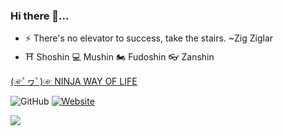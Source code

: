 ### Hi there 👋...
- ⚡ There's no elevator to success, take the stairs. ~Zig Ziglar
- ⛩ Shoshin 💻 Mushin 🏍 Fudoshin 👓 Zanshin

[(☞ﾟヮﾟ)☞ NINJA WAY OF LIFE](https://framework.zend.com/participate/code-manifesto) 

![GitHub](https://img.shields.io/github/followers/postnzt?color=1c1c1c&label=followers&logo=github&style=for-the-badge)
[![Website](https://img.shields.io/badge/Portfolio-Visit-1c1c1c?style=for-the-badge)](https://jhunecarlotrogelio.xyz)
<p><img src="https://github-readme-stats.vercel.app/api?username=postnzt&show_icons=true&icon_color=eee&theme=vue-dark&count_private=true">
